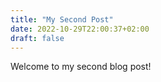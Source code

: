 ```yaml
---
title: "My Second Post"
date: 2022-10-29T22:00:37+02:00
draft: false
---
```


Welcome to my second blog post!
